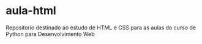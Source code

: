 # aula-html
 Repositorio destinado ao estudo de HTML e CSS para as aulas do curso de Python para Desenvolvimento Web
